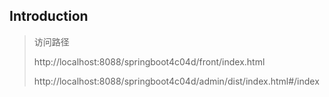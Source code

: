 



## Introduction

>访问路径
>
> http://localhost:8088/springboot4c04d/front/index.html
>
> http://localhost:8088/springboot4c04d/admin/dist/index.html#/index
>

